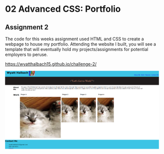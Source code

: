 # 02 Advanced CSS: Portfolio

## Assignment 2

The code for this weeks assignment used HTML and CSS to create a webpage to house my portfolio. Attending the website I built, you will see a template that will eventually hold my projects/assignments for potential employers to peruse.

https://wyatthalbach15.github.io/challenge-2/

![](2022-09-26-21-45-08.png)
